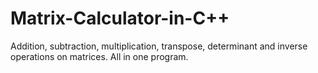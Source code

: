 # Matrix-Calculator-in-C++
Addition, subtraction, multiplication, transpose, determinant and inverse operations on matrices. All in one program.
